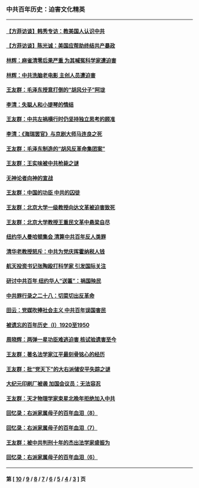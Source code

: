 ### 中共百年历史：迫害文化精英
---
#### [【方菲访谈】韩秀专访：教美国人认识中共](../../pages/nf1176111/n13821310.md?11240430) 
#### [【方菲访谈】陈光诚：美国应帮助终结共产暴政](../../pages/nf1176111/n13759521.md?11240430) 
#### [林辉：麻雀清零后果严重 为其喊冤科学家遭迫害](../../pages/nf1176111/n13746900.md?11240430) 
#### [林辉：中共洗脑老电影 主创人员遭迫害](../../pages/nf1176111/n13699437.md?11240430) 
#### [王友群：毛泽东授意打倒的“胡风分子”阿垅](../../pages/nf1176111/n13592541.md?11240430) 
#### [李清：失聪人和小提琴的情结](../../pages/nf1176111/n13459280.md?11240430) 
#### [王友群：中共左祸横行时仍坚持独立思考的顾准](../../pages/nf1176111/n13444722.md?11240430) 
#### [李清：《海瑞罢官》与京剧大师马连良之死](../../pages/nf1176111/n13412316.md?11240430) 
#### [王友群：毛泽东制造的“胡风反革命集团案”](../../pages/nf1176111/n13324909.md?11240430) 
#### [王友群：王实味被中共枪毙之谜](../../pages/nf1176111/n13307502.md?11240430) 
#### [无神论者向神的宣战](../../pages/nf1176111/n13281535.md?11240430) 
#### [王友群：中国的功臣 中共的囚徒](../../pages/nf1176111/n13291790.md?11240430) 
#### [王友群：北京大学一级教授向达文革被迫害致死](../../pages/nf1176111/n13150966.md?11240430) 
#### [王友群：北京大学教授王重民文革中悬梁自尽](../../pages/nf1176111/n13084645.md?11240430) 
#### [纽约华人曼哈顿集会 清算中共百年反人类罪](../../pages/nf1176111/n13084157.md?11240430) 
#### [清华老教授怒斥：中共为党庆挥霍纳税人钱](../../pages/nf1176111/n13071430.md?11240430) 
#### [航天投资书记张陶殴打科学家 引发国际关注](../../pages/nf1176111/n13069132.md?11240430) 
#### [研讨中共百年 纽约华人“送匾”：祸国殃民](../../pages/nf1176111/n13057367.md?11240430) 
#### [中共罪行录之二十八：切菜切出反革命](../../pages/nf1176111/n13030600.md?11240430) 
#### [田云：党媒吹捧社会主义 中共百年误国害民](../../pages/nf1176111/n13006682.md?11240430) 
#### [被遗忘的百年历史（I）1920至1950](../../pages/nf1176111/n12986411.md?11240430) 
#### [周晓辉：两弹一星功臣难逃迫害 核试验遗害至今](../../pages/nf1176111/n12974997.md?11240430) 
#### [王友群：著名法学家江平最刻骨铭心的经历](../../pages/nf1176111/n12970787.md?11240430) 
#### [王友群：批“党天下”的大右派储安平失踪之谜](../../pages/nf1176111/n12954229.md?11240430) 
#### [大纪元印刷厂被袭 加国会议员：无法容忍](../../pages/nf1176111/n12883028.md?11240430) 
#### [王友群：天才物理学家束星北晚年拒绝加入中共](../../pages/nf1176111/n12792913.md?11240430) 
#### [回忆录：右派家属母子的百年血泪（8）](../../pages/nf1176111/n12706196.md?11240430) 
#### [回忆录：右派家属母子的百年血泪（7）](../../pages/nf1176111/n12706191.md?11240430) 
#### [王友群：被中共判刑十年的杰出法学家盛振为](../../pages/nf1176111/n12706141.md?11240430) 
#### [回忆录：右派家属母子的百年血泪（6）](../../pages/nf1176111/n12698863.md?11240430) 

---
#### 第 [ [10](./10.md?11240430) / [9](./9.md?11240430) / [8](./8.md?11240430) / [7](./7.md?11240430) / [6](./6.md?11240430) / [5](./5.md?11240430) / [4](./4.md?11240430) / [3](./3.md?11240430) ] 页

